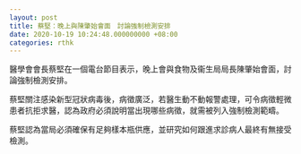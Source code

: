 ```yaml
---
layout: post
title: 蔡堅：晚上與陳肇始會面　討論強制檢測安排
date: 2020-10-19 10:24:48.000000000 +08:00
categories: rthk
---
```


醫學會會長蔡堅在一個電台節目表示，晚上會與食物及衞生局局長陳肇始會面，討論強制檢測安排。

蔡堅關注感染新型冠狀病毒後，病徵廣泛，若醫生動不動報警處理，可令病徵輕微患者抗拒求醫，認為政府必須說明當出現哪些病徵，就需被列入強制檢測範疇。

蔡堅認為當局必須確保有足夠樣本瓶供應，並研究如何跟進求診病人最終有無接受檢測。
